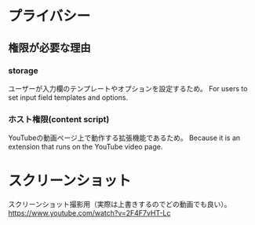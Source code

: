 # プライバシー
## 権限が必要な理由
### storage
ユーザーが入力欄のテンプレートやオプションを設定するため。
For users to set input field templates and options.

### ホスト権限(content script)
YouTubeの動画ページ上で動作する拡張機能であるため。
Because it is an extension that runs on the YouTube video page.

# スクリーンショット
スクリーンショット撮影用（実際は上書きするのでどの動画でも良い）。
https://www.youtube.com/watch?v=2F4F7vHT-Lc
